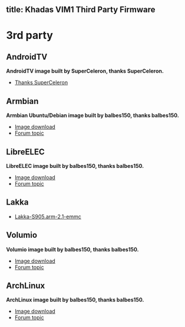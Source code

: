 title: Khadas VIM1 Third Party Firmware
---

# 3rd party
## AndroidTV
**AndroidTV image built by SuperCeleron, thanks SuperCeleron.**
* [Thanks SuperCeleron](http://forum.khadas.com/search?q=SCV)

## Armbian
**Armbian Ubuntu/Debian image built by balbes150, thanks balbes150.**
* [Image download](https://yadi.sk/d/pHxaRAs-tZiei)
* [Forum topic](http://forum.khadas.com/t/armbian-kodi-ubuntu-debian-for-sd-usb-emmc/825)

## LibreELEC
**LibreELEC image built by balbes150, thanks balbes150.**
* [Image download](https://yadi.sk/d/ysAgoIWT32M9Hn)
* [Forum topic](http://forum.khadas.com/t/libreelec-for-khadas-vim-sd-usb-emmc/793)

## Lakka
* [Lakka-S905.arm-2.1-emmc](http://www.mediafire.com/file/mmychu9z6445mfg/Lakka-S905.arm-2.1-emmc.img.7z/file)

## Volumio
**Volumio image built by balbes150, thanks balbes150.**
* [Image download](https://yadi.sk/d/xbesnjYG3PETk5)
* [Forum topic](http://forum.khadas.com/t/volumio-for-khadas/1437)

## ArchLinux
**ArchLinux image built by balbes150, thanks balbes150.**
* [Image download](https://yadi.sk/d/BbH_N6HFzvjhm)
* [Forum topic](http://forum.khadas.com/t/archlinux-kodi-sd-usb-emmc/1152/1)
